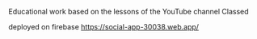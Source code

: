 Educational work based on the lessons of the YouTube channel Classed

deployed on firebase https://social-app-30038.web.app/

